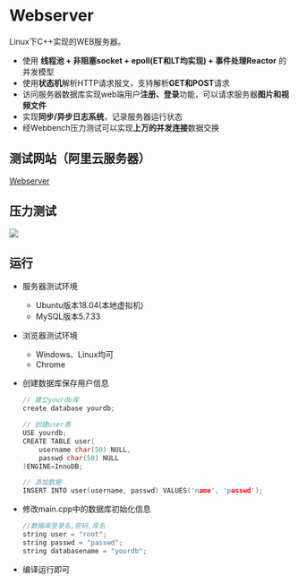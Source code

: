 
Webserver
===============
Linux下C++实现的WEB服务器。

* 使用 **线程池 + 非阻塞socket + epoll(ET和LT均实现) + 事件处理Reactor** 的并发模型
* 使用**状态机**解析HTTP请求报文，支持解析**GET和POST**请求
* 访问服务器数据库实现web端用户**注册、登录**功能，可以请求服务器**图片和视频文件**
* 实现**同步/异步日志系统**，记录服务器运行状态
* 经Webbench压力测试可以实现**上万的并发连接**数据交换

测试网站（阿里云服务器）
----
[Webserver](http://182.92.180.168:9000/)

压力测试
---
![](https://tuchuang-1300238575.cos.ap-beijing.myqcloud.com/myblog/%E5%8E%8B%E6%B5%8B.png)

运行
-----
* 服务器测试环境
	* Ubuntu版本18.04(本地虚拟机)
	* MySQL版本5.7.33
* 浏览器测试环境
	* Windows、Linux均可
	* Chrome

* 创建数据库保存用户信息

    ```C++
    // 建立yourdb库
    create database yourdb;

    // 创建user表
    USE yourdb;
    CREATE TABLE user(
        username char(50) NULL,
        passwd char(50) NULL
    )ENGINE=InnoDB;

    // 添加数据
    INSERT INTO user(username, passwd) VALUES('name', 'passwd');
    ```

* 修改main.cpp中的数据库初始化信息

    ```C++
    //数据库登录名,密码,库名
    string user = "root";
    string passwd = "passwd";
    string databasename = "yourdb";
    ```

* 编译运行即可

